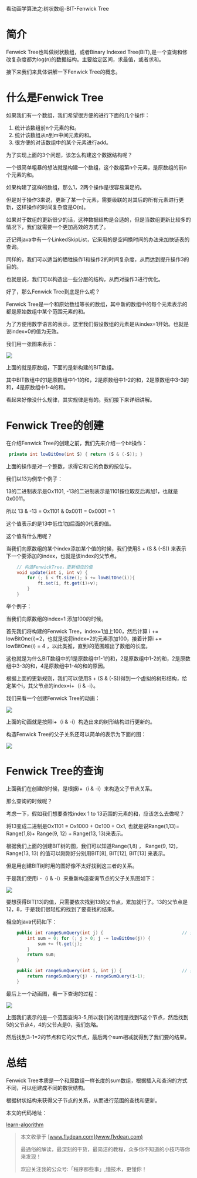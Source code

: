看动画学算法之:树状数组-BIT-Fenwick Tree

# 简介

Fenwick Tree也叫做树状数组，或者Binary Indexed Tree(BIT),是一个查询和修改复杂度都为log(n)的数据结构。主要给定区间，求最值，或者求和。

接下来我们来具体讲解一下Fenwick Tree的概念。

# 什么是Fenwick Tree

如果我们有一个数组，我们希望很方便的进行下面的几个操作：

1. 统计该数组前n个元素的和。
2. 统计该数组从n到m中间元素的和。
3. 很方便的对该数组中的某个元素进行add。

为了实现上面的3个问题，该怎么构建这个数据结构呢？

一个很简单粗暴的想法就是构建一个数组，这个数组第n个元素，是原数组的前n个元素的和。

如果构建了这样的数组，那么1，2两个操作是很容易满足的。

但是对于操作3来说，更新了某一个元素，需要级联的对其后的所有元素进行更新，这样操作的时间复杂度是O(n)。

如果对于数组的更新很少的话，这种数据结构是合适的，但是当数组更新比较多的情况下，我们就需要一个更加高效的方式了。

还记得java中有一个LinkedSkipList，它采用的是空间换时间的办法来加快链表的查询。

同样的，我们可以适当的牺牲操作1和操作2的时间复杂度，从而达到提升操作3的目的。

也就是说，我们可以构造出一些分层的结构，从而对操作3进行优化。

好了，那么Fenwick Tree到底是什么呢？

Fenwick Tree是一个和原始数组等长的数组，其中新的数组中的每个元素表示的都是原始数组中某个范围元素的和。

为了方便用数学语言的表示，这里我们假设数组的元素是从index=1开始。也就是说index=0的值为无效。

我们用一张图来表示：

![](https://img-blog.csdnimg.cn/20200822224544262.png?x-oss-process=image/watermark,type_ZmFuZ3poZW5naGVpdGk,shadow_0,text_aHR0cDovL3d3dy5mbHlkZWFuLmNvbQ==,size_25,color_8F8F8F,t_70)

上面的就是原数组，下面的是新构建的BIT数组。

其中BIT数组中的1是原数组中1-1的和，2是原数组中1-2的和，2是原数组中3-3的和，4是原数组中1-4的和。

看起来好像没什么规律，其实规律是有的。我们接下来详细讲解。

# Fenwick Tree的创建

在介绍Fenwick Tree的创建之前，我们先来介绍一个bit操作：

~~~java
 private int lowBitOne(int S) { return (S & (-S)); }
~~~

上面的操作是对一个整数，求得它和它的负数的按位与。

我们以13为例举个例子：

13的二进制表示是Ox1101, -13的二进制表示是1101按位取反后再加1，也就是0x0011。

所以 13 & -13 = Ox1101 & 0x0011 = 0x0001 = 1

这个值表示的是13中低位1加后面的0代表的值。

这个值有什么用呢？

当我们向原数组的某个index添加某个值的时候，我们使用S + (S & (-S)) 来表示下一个要添加的index，也就是该index的父节点。

~~~java
    // 构造FenwickTree，更新相应的值
    void update(int i, int v) {
        for (; i < ft.size(); i += lowBitOne(i)){
            ft.set(i, ft.get(i)+v);
        }
    }
~~~

举个例子：

当我们向原数组的index=1 添加100的时候。

首先我们将构建的Fenwick Tree，index=1加上100，然后计算 i += lowBitOne(i)=2，也就是说将index=2的元素添加100，接着计算i += lowBitOne(i) = 4 ，以此类推，直到i的范围超出了数组的长度。

这也就是为什么BIT数组中的1是原数组中1-1的和，2是原数组中1-2的和，2是原数组中3-3的和，4是原数组中1-4的和的原因。

根据上面的更新规则，我们可以使用S + (S & (-S))得到一个虚拟的树形结构，给定某个i，其父节点的index=i+（i & -i）。

我们来看一个创建Fenwick Tree的动画：

![](https://img-blog.csdnimg.cn/20200822235024957.gif)

上面的动画就是按照i+（i & -i）构造出来的树形结构进行更新的。

构造Fenwick Tree的父子关系还可以简单的表示为下面的图：

![](https://img-blog.csdnimg.cn/20200823001241833.png?x-oss-process=image/watermark,type_ZmFuZ3poZW5naGVpdGk,shadow_0,text_aHR0cDovL3d3dy5mbHlkZWFuLmNvbQ==,size_25,color_8F8F8F,t_70)

# Fenwick Tree的查询

上面我们在创建的时候，是根据i+（i & -i）来构造父子节点关系。

那么查询的时候呢？

考虑一下，假如我们想要查找index 1 to 13范围的元素的和，应该怎么去做呢？

将13变成二进制是Ox1101 = Ox1000 + Ox100 + Ox1, 也就是说Range(1,13)= Range(1,8)+ Range(9, 12) + Range(13, 13)来表示。

根据我们上面的创建BIT树的图，我们可以知道Range(1,8) ， Range(9, 12)， Range(13, 13) 的值可以刚刚好分别用BIT[8], BIT[12], BIT[13] 来表示。

但是用创建BIT树时用的图好像不太好找到这三者的关系。

于是我们使用i -（i & -i）来重新构造查询节点的父子关系图如下：

![](https://img-blog.csdnimg.cn/20200823082034514.png?x-oss-process=image/watermark,type_ZmFuZ3poZW5naGVpdGk,shadow_0,text_aHR0cDovL3d3dy5mbHlkZWFuLmNvbQ==,size_25,color_8F8F8F,t_70)

要想获得BIT[13]的值，只需要依次找到13的父节点，累加就行了。13的父节点是12，8，于是我们很轻松的找到了要查找的结果。

相应的java代码如下：

~~~java
    public int rangeSumQuery(int j) {                              // 范围查询 1 - j
        int sum = 0; for (; j > 0; j -= lowBitOne(j)) {
            sum += ft.get(j);
        }
        return sum;
    }

    public int rangeSumQuery(int i, int j) {                       // 范围查询 i - j
        return rangeSumQuery(j) - rangeSumQuery(i-1);
    }
~~~

最后上一个动画图，看一下查询的过程：

![](https://img-blog.csdnimg.cn/20200823090904938.gif)

上图我们表示的是一个范围查询3-5,所以我们的流程是找到5这个节点，然后找到5的父节点4，4的父节点是0，我们忽略。

然后找到3-1=2的节点和它的父节点，最后两个sum相减就得到了我们要的结果。

# 总结

Fenwick Tree本质是一个和原数组一样长度的sum数组，根据插入和查询的方式不同，可以组建成不同的数状结构。

根据树状结构来获得父子节点的关系，从而进行范围的查找和更新。

本文的代码地址：

[learn-algorithm](https://github.com/ddean2009/learn-algorithm/tree/master/tree)

> 本文收录于 [www.flydean.com](www.flydean.com)
>
> 最通俗的解读，最深刻的干货，最简洁的教程，众多你不知道的小技巧等你来发现！
> 
> 欢迎关注我的公众号:「程序那些事」,懂技术，更懂你！
























